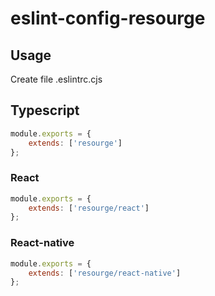 # eslint-config-resourge

## Usage

Create file .eslintrc.cjs

## Typescript

```javascript
module.exports = {
	extends: ['resourge']
};
```

### React

```javascript
module.exports = {
	extends: ['resourge/react']
};
```

### React-native

```javascript
module.exports = {
	extends: ['resourge/react-native']
};
```